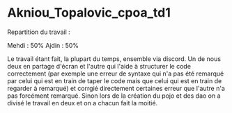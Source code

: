 # Akniou_Topalovic_cpoa_td1
Repartition du travail :

Mehdi : 50%
Ajdin : 50%

Le travail étant fait, la plupart du temps, ensemble via discord. Un de nous deux en partage d'écran et l'autre qui l'aide à structurer le code correctement 
(par exemple une erreur de syntaxe qui n'a pas été remarqué par celui qui est en train de taper le code mais que celui qui est en train de regarder à remarqué)
et corrgié directement certaines erreur que l'autre n'a pas forcément remarqué. Sinon lors de la création  du pojo et des dao on a divisé le travail en deux et 
on a chacun fait la moitié.
